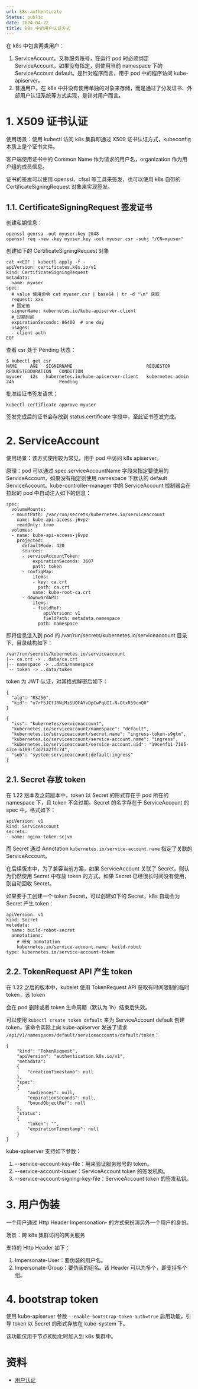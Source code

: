 ```yaml
---
url: k8s-authenticate
Status: public
date: 2024-04-22
title: k8s 中的用户认证方式
---
```


在 k8s 中包含两类用户：

1. ServiceAccount。又称服务账号，在运行 pod 时必须绑定 ServiceAccount，如果没有指定，则使用当前 namespace 下的 ServiceAccount default。是针对程序而言，用于 pod 中的程序访问 kube-apiserver。
2. 普通用户。在 k8s 中并没有使用单独的对象来存储，而是通过了分发证书、外部用户认证系统等方式实现，是针对用户而言。

# 1. X509 证书认证

使用场景：使用 kubectl 访问 k8s 集群即通过 X509 证书认证方式，kubeconfig 本质上是个证书文件。

客户端使用证书中的 Common Name 作为请求的用户名，organization 作为用户组的成员信息。

证书的签发可以使用 openssl、cfssl 等工具来签发，也可以使用 k8s 自带的 CertificateSigningRequest 对象来实现签发。

## 1.1. CertificateSigningRequest 签发证书

创建私钥信息：

```
openssl genrsa -out myuser.key 2048
openssl req -new -key myuser.key -out myuser.csr -subj "/CN=myuser"
```

创建如下的 CertificateSigningRequest 对象

```
cat <<EOF | kubectl apply -f -
apiVersion: certificates.k8s.io/v1
kind: CertificateSigningRequest
metadata:
  name: myuser
spec:
  # value 使用命令 cat myuser.csr | base64 | tr -d "\n" 获取
  request: xxx
  # 固定值
  signerName: kubernetes.io/kube-apiserver-client
  # 过期时间
  expirationSeconds: 86400  # one day
  usages:
  - client auth
EOF
```

查看 csr 处于 Pending 状态：

```
$ kubectl get csr
NAME     AGE   SIGNERNAME                            REQUESTOR          REQUESTEDDURATION   CONDITION
myuser   12s   kubernetes.io/kube-apiserver-client   kubernetes-admin   24h                 Pending
```

批准给证书签发请求：

```
kubectl certificate approve myuser
```

签发完成后的证书会存放到 status.certificate 字段中，至此证书签发完成。

# 2. ServiceAccount

使用场景：该方式使用较为常见，用于 pod 中访问 k8s apiserver。

原理：pod 可以通过 spec.serviceAccountName 字段来指定要使用的 ServiceAccount，如果没有指定则使用 namespace 下默认的 default ServiceAccount。kube-controller-manager 中的 ServiceAccount 控制器会在拉起的 pod 中自动注入如下的信息：

```
spec:
  volumeMounts: 
  - mountPath: /var/run/secrets/kubernetes.io/serviceaccount
    name: kube-api-access-j6vpz
    readOnly: true
  volumes:
  - name: kube-api-access-j6vpz
    projected:
      defaultMode: 420
      sources:
      - serviceAccountToken:
          expirationSeconds: 3607
          path: token
      - configMap:
          items:
          - key: ca.crt
            path: ca.crt
          name: kube-root-ca.crt
      - downwardAPI:
          items:
          - fieldRef:
              apiVersion: v1
              fieldPath: metadata.namespace
            path: namespace
```

即将信息注入到 pod 的 /var/run/secrets/kubernetes.io/serviceaccount 目录下，目录结构如下：

```
/var/run/secrets/kubernetes.io/serviceaccount
|-- ca.crt -> ..data/ca.crt
|-- namespace -> ..data/namespace
`-- token -> ..data/token
```

token 为 JWT 认证，对其格式解密后如下：

```
{
  "alg": "RS256",
  "kid": "u7rF5JCtJRNiMzSUOFAYvDpCwPqUII-N-OtxR59cnQ0"
}
```

```
{
  "iss": "kubernetes/serviceaccount",
  "kubernetes.io/serviceaccount/namespace": "default",
  "kubernetes.io/serviceaccount/secret.name": "ingress-token-s9gtm",
  "kubernetes.io/serviceaccount/service-account.name": "ingress",
  "kubernetes.io/serviceaccount/service-account.uid": "19ce4f11-7105-43ce-b189-f3d71a2ffc74",
  "sub": "system:serviceaccount:default:ingress"
}
```

## 2.1. Secret 存放 token

在 1.22 版本及之前版本中，token 以 Secret 的形式存在于 pod 所在的 namespace 下，且 token 不会过期。Secret 的名字存在于 ServiceAccount 的 spec 中，格式如下：

```
apiVersion: v1
kind: ServiceAccount
secrets:
- name: nginx-token-scjvn
```

而 Secret 通过 Annotation `kubernetes.io/service-account.name` 指定了关联的 ServiceAccount。

在后续版本中，为了兼容当前方案，如果 ServiceAccount 关联了 Secret，则认为仍然使用 Secret 中存放 token 的方式。如果 Secret 已经很长时间没有使用，则自动回收 Secret。

如果要手工创建一个 token Secret，可以创建如下的 Secret，k8s 自动会为 Secret 产生 token：

```
apiVersion: v1
kind: Secret
metadata:
  name: build-robot-secret
  annotations:
    # 带有 annotation
    kubernetes.io/service-account.name: build-robot
type: kubernetes.io/service-account-token
```

## 2.2. TokenRequest API 产生 token

在 1.22 之后的版本中，kubelet 使用 TokenRequest API 获取有时间限制的临时 token，该 token

会在 pod 删除或者 token 生命周期（默认为 1h）结束后失效。

可以使用 `kubectl create token default` 来为 ServiceAccount default 创建 token，该命令实际上向 kube-apiserver 发送了请求 `/api/v1/namespaces/default/serviceaccounts/default/token`：

```
{
    "kind": "TokenRequest",
    "apiVersion": "authentication.k8s.io/v1",
    "metadata":
    {
        "creationTimestamp": null
    },
    "spec":
    {
        "audiences": null,
        "expirationSeconds": null,
        "boundObjectRef": null
    },
    "status":
    {
        "token": "",
        "expirationTimestamp": null
    }
}
```

kube-apiserver 支持如下参数：

1. --service-account-key-file：用来验证服务账号的 token。
2. --service-account-issuer：ServiceAccount token 的签发机构。
3. --service-account-signing-key-file：ServiceAccount token 的签发私钥。

# 3. 用户伪装

一个用户通过 Http Header Impersonation- 的方式来扮演另外一个用户的身份。

场景：跨 k8s 集群访问的网关服务

支持的 Http Header 如下：

1. Impersonate-User：要伪装的用户名。
2. Impersonate-Group：要伪装的组名。该 Header 可以为多个，即支持多个组。

# 4. bootstrap token

使用 kube-apiserver 参数 `--enable-bootstrap-token-auth=true` 启用功能，引导 token 以 Secret 的形式存放在 kube-system 下。

该功能仅用于节点初始化时加入到 k8s 集群中。

# 资料

- [用户认证](https://kubernetes.io/zh-cn/docs/reference/access-authn-authz/authentication/)